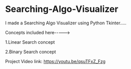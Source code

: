 # Searching-Algo-Visualizer
I made a Searching Algo Visualizer using Python Tkinter.....

Concepts included here----->

1.Linear Search concept

2.Binary Search concept

Project Video link:  https://youtu.be/qsuTFxZ_Fzg
